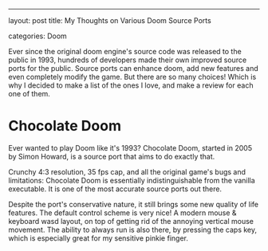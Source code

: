 ---
layout: post
title: My Thoughts on Various Doom Source Ports

categories: Doom

Ever since the original doom engine's source code was released to the public in 1993, hundreds of developers made their own improved source ports for the public. Source ports can enhance doom, add new features and even completely modify the game. But there are so many choices! Which is why I decided to make a list of the ones I love, and make a review for each one of them.

# Chocolate Doom
Ever wanted to play Doom like it's 1993? Chocolate Doom, started in 2005 by Simon Howard, is a source port that aims to do exactly that.

Crunchy 4:3 resolution, 35 fps cap, and all the original game's bugs and limitations: Chocolate Doom is essentially indistinguishable from the vanilla executable. It is one of the most accurate source ports out there.

Despite the port's conservative nature, it still brings some new quality of life features. The default control scheme is very nice! A modern mouse & keyboard wasd layout, on top of getting rid of the annoying vertical mouse movement. The ability to always run is also there, by pressing the caps key, which is especially great for my sensitive pinkie finger. 


<!--stackedit_data:
eyJoaXN0b3J5IjpbLTIxMTIxNDExODYsMTY0NTU0NzU3Myw4NT
YxOTMwODIsLTEyNDYzMzMzNjMsMTcyNzU2NDM4OSwtMzk2MDM3
MDI0LDg3MzY5MDIzOCwtMTQxOTk3MzUwMiwyMDU3MTk1NjAsLT
kyNzkyODY4MiwxOTUxNjUzNDgyLDk1NDQ0MDk3MF19
-->